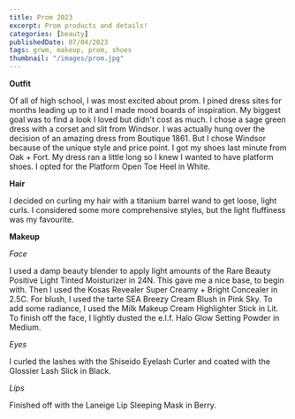 ```yaml
---
title: Prom 2023
excerpt: Prom products and details!
categories: [beauty]
publishedDate: 07/04/2023
tags: grwm, makeup, prom, shoes
thumbnail: "/images/prom.jpg"
---
```


**Outfit**

Of all of high school, I was most excited about prom. I pined dress sites for months leading up to it and I made mood boards of inspiration. My biggest goal was to find a look I loved but didn't cost as much. I chose a sage green dress with a corset and slit from Windsor. I was actually hung over the decision of an amazing dress from Boutique 1861. But I chose Windsor because of the unique style and price point. I got my shoes last minute from Oak + Fort. My dress ran a little long so I knew I wanted to have platform shoes. I opted for the Platform Open Toe Heel in White.

**Hair**

I decided on curling my hair with a titanium barrel wand to get loose, light curls. I considered some more comprehensive styles, but the light fluffiness was my favourite.

**Makeup**

*Face*

I used a damp beauty blender to apply light amounts of the Rare Beauty Positive Light Tinted Moisturizer in 24N. This gave me a nice base, to begin with. Then I used the Kosas Revealer Super Creamy + Bright Concealer in 2.5C. For blush, I used the tarte SEA Breezy Cream Blush in Pink Sky. To add some radiance, I used the Milk Makeup Cream Highlighter Stick in Lit. To finish off the face, I lightly dusted the e.l.f. Halo Glow Setting Powder in Medium. 

*Eyes*

I curled the lashes with the Shiseido Eyelash Curler and coated with the Glossier Lash Slick in Black.

*Lips*

Finished off with the Laneige Lip Sleeping Mask in Berry.